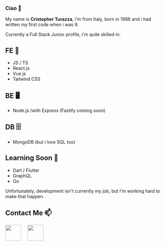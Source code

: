 ### Ciao 👋
My name is **Cristopher Turazza**, i'm from Italy, born in 1986 and i had written my first code when i was 9.

Currently a Full Stack Junior profile, i'm quite skilled in:

## FE :iphone:
- JS / TS
- React.js 
- Vue.js 
- Tailwind CSS

## BE :desktop_computer:
- Node.js /with Express (Fastify coming soon)

## DB :file_cabinet:
- MongoDB (but i love SQL too)

## Learning Soon 🌱
- Dart / Flutter
- GraphQL
- Go

Unfortunately, development isn't currently my job, but I'm working hard to make that happen. 

## Contact Me 📫

[<img width="50" src="https://upload.wikimedia.org/wikipedia/commons/thumb/c/ca/LinkedIn_logo_initials.png/640px-LinkedIn_logo_initials.png">](https://www.linkedin.com/in/cristopher-turazza-0863a026) 
&nbsp; &nbsp; 
[<img width="50" src="https://upload.wikimedia.org/wikipedia/commons/thumb/7/7e/Gmail_icon_%282020%29.svg/2560px-Gmail_icon_%282020%29.svg.png">](mailto:cristopherturazza@gmail.com)


<!--
**cristopherturazza/CristopherTurazza** is a ✨ _special_ ✨ repository because its `README.md` (this file) appears on your GitHub profile.

Here are some ideas to get you started:

- 🔭 I’m currently working on ...
- 🌱 I’m currently learning ...
- 👯 I’m looking to collaborate on ...
- 🤔 I’m looking for help with ...
- 💬 Ask me about ...
- 📫 How to reach me: ...
- 😄 Pronouns: ...
- ⚡ Fun fact: ...
-->
